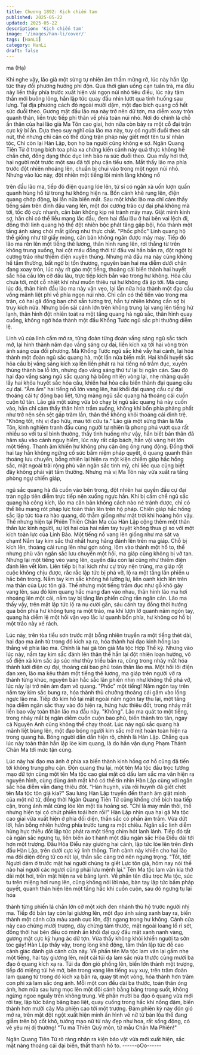```yaml
---
title: Chương 1892: Kịch chiến tam
published: 2025-05-22
updated: 2025-05-22
description: 'Kịch chiến tam'
image: '/images/han-li/cover/'
tags: [HanLi]
category: HanLi
draft: false
---
```


ma (Hạ)

Khi nghe vậy, lão giả một sừng tự nhiên âm thầm mừng rỡ, lúc
này hắn lập tức thay đổi phương hướng phi độn.
Qua thời gian uống cạn tuần trà, ma đầu này liền thấy phía trước
xuất hiện vài ngọn núi nhỏ tiêu điều, lúc này tâm thần mới buông
lỏng, hắn lập tức quay đầu nhìn lướt qua tình huống sau lưng.
Tại địa phương cách đó ngoài mười dặm, một đạo bích quang cố
hết sức đuổi theo.
Gương mặt đầu lão ma này trở nên dữ tợn, ma diễm xoay tròn
quanh thân, liền trực tiếp phi thân về phía toàn núi nhỏ.
Nơi đó chính là chỗ ẩn thân của hai lão giả Ma Tôn cao giai, hơn
nữa còn bày ra một cỗ đại trận cực kỳ bí ẩn.
Dựa theo suy nghĩ của lão ma này, tuy có người đuổi theo sát nút,
thế nhưng chỉ cần có thể dùng trận pháp này giết một tên tu sĩ
nhân tộc, Chỉ còn lại Hàn Lập, bọn họ ba người cũng không e sợ.
Ngân Quang Tiên Tử ở trong bích toa phía xa chứng kiến cảnh
này quả thực không hề chần chờ, đồng dạng thúc dục linh bảo ra
sức đuổi theo.
Qua mấy hơi thở, hai người một trước một sau đã tới phụ cận
tiểu sơn.
Mắt thấy lão ma phía trước đột nhiên nhoáng lên, chuẩn bị chui
vào trong một ngọn núi nhỏ.
Nhưng vào lúc này, đột nhiên một tiếng lôi minh lăng không nổ

trên đầu lão ma, tiếp đó điện quang lóe lên, tứ sí có ngân xà uốn
lượn quấn quanh hùng hổ từ trong hư không hiện ra.
Bốn cánh khẽ rung lên, điện quang chớp động, lại lần nữa biến
mất.
Sau một khắc lão ma chỉ cảm thấy tiếng sấm trên đỉnh đầu vang
lên, một đoi cương trảo cự đại phá không mà tới, tốc độ cực
nhanh, căn bản không kịp né tránh mảy may.
Giật mình kinh sợ, hắn chỉ có thể liều mạng lắc đầu, đem hai đầu
lâu ở hai bên vai lệch đi, đồng thời linh quang hộ thể đột nhiên
bộc phát tăng gấp bội, hóa thành một tầng ánh sáng chói mắt
giống như thực chất.
"Phốc phốc" Linh quang hộ thể giống như tờ giấy mỏng, căn bản
không ngăn được mảy may.
Tiếp đó lão ma rên lên một tiếng thê lương, thân hình rung lên, rơi
thẳng từ trên không trung xuống, hai cột máu đồng thời từ đầu vai
hắn bắn ra, đột ngột bị cương trảo như thiểm điện xuyên thủng.
Nhưng mà đầu ma này cũng không hề tầm thường, bất ngờ bị tổn
thương, nguyên bản hai ma diễm dưới chân đang xoay tròn, lúc
này rít gào một tiếng, thoáng cái biến thành hai huyết sắc hỏa cầu
lớn cỡ đầu lâu, trực tiếp kích bắn vào trong hư không.
Hỏa cầu chưa tới, một cỗ nhiệt khí như muốn thiêu rụi hư không
đã ập tới.
Mà cùng lúc đó, thân hình đầu lão ma này vặn vẹo, lại lần nữa
hóa thành một đạo cầu vồng mãnh liệt phi về phía ngọn núi nhỏ.
Chỉ cần có thể tiến vào trong ma trận, có hai gã đồng bạn chờ sẵn
tương trợ, hắn tự nhiên không cần sợ bị truy kích nữa.
Nhưng bốn sải cánh lớn trên không trung lại vang lên tiếng hừ
lạnh, thân hình đột nhiên toát ra một tầng quang hà ngũ sắc, thân
hình quay cuồng, không ngờ hóa thành một đầu Khổng Tước ngũ
sắc phi thường diễm lệ.

Linh vũ của linh cầm mở ra, từng đoàn từng đoàn vầng sáng ngũ
sắc tách mở, lại hình thành năm đạo vầng sáng cự đại, liền kích
xạ tới hai vòng tròn ánh sáng của đối phương.
Mà Khổng Tước ngũ sắc khẽ vẫy hai cánh, lại hóa thành một
đoàn ngũ sắc quang hà, một lần nữa biến mất.
Hai khối huyết sắc hỏa cầu bị vầng sáng kích xạ lên liền phát ra
hai tiếng nổ trầm đục, xuyên thủng thành ba lỗ lớn, nhưng đạo
vầng sáng thứ tư lại bị ngăn cản.
Sau đó hai đạo vầng sáng ngũ sắc quang hà bỗng nhiên vòng lại,
nhẹ nhàng quấn lấy hai khỏa huyết sắc hỏa cầu, khiến hai hỏa
cầu biến thành đại quang cầu cự đại.
"Ầm ầm" hai tiếng nổ lớn vang lên, hai khối đại quang cầu cự đại
thoáng cái tự động bạo liệt, từng mảng ngũ sắc quang hà thoáng
cái cuồn cuộn tứ tán.
Lão giả một sừng vừa bỏ chạy bị ngũ sắc quang hà này cuốn vào,
hắn chỉ cảm thấy thân hình trầm xuống, không khí bốn phía
phảng phất như trở nên sền sệt gấp trăm lần, thân thể không khỏi
thoáng cái đình trệ.
"Không tốt, nhị vị đạo hữu, mau tới cứu ta." Lão giả một sừng thân
là Ma Tôn, kinh nghiệm tranh đấu cùng người tự nhiên là phong
phú vượt qua rất nhiều so với tu sĩ bình thường, thấy tình huống
như vậy, hắn biết bản thân đã hãm sâu vào cảnh nguy hiểm, lúc
này rất cấp bách, hắn vội vàng hét lớn một tiếng.
Thanh âm khiến hư không phụ cận ông ông rung động.
Đồng thời hai tay hắn không ngừng cố sức bấm niệm pháp quyết,
ô quang quanh thân thoáng lưu chuyển, bỗng nhiên lại hiện ra
một kiện chiếm giáp hắc hồng sắc, mặt ngoài trải rộng phù văn
ngân sắc tinh mỹ, chỉ liếc qua cũng biết đây không phải vật tầm
thường.
Nhưng mà vị Ma Tôn này vừa xuất ra tầng phòng ngự chiến giáp,

ngũ sắc quang hà đã cuốn vào bên trong, đột nhiên hai quyền
đầu cự đại tràn ngập tiên diễm trực tiếp nện xuống ngực hắn.
Khi bị cấm chế ngũ sắc quang hà công kích, lão ma căn bản
không cách nào né tránh được, chỉ có thể liều mạng rót pháp lực
toàn thân lên trên hộ pháp.
Chiến giáp hắc hồng sắc lập tức tỏa ra hào quang, đỏ thẫm giống
như mặt trời khi hoàng hôn vậy.
Thế nhưng hiện tại Phiên Thiên Chân Ma của Hàn Lập cộng thêm
một thân thần lực kinh người, sự lợi hại của hai nắm tay tuyệt
không thua gì so với một kích toàn lực của Linh Bảo.
Một tiếng nổ vang lên giống như ma sát va chạm!
Nắm tay kim sắc thứ nhất hung hăng đánh lên trên ma giáp.
Chỗ bị kích lên, thoáng cái rung lên như gợn sóng, lõm vào thành
một hố to, thế nhưng phù văn ngân sắc lưu chuyển một hồi, ma
giáp cũng không bị vỡ tan.
Nhưng lại một tiếng vèo vang lên, quyền đầu còn lại cũng như
thiểm điện đánh lên vết lõm.
Liên tiếp bị hai kích như cự trùy nện trúng, ma giáp rốt cuộc
không chịu được, rắc rắc lập tức bị phá vỡ, lộ ra một tầng lân
phiến u hắc bên trong.
Nắm tay kim sắc không hề lưỡng lự, liền oanh kích lên trên ma
thân của Lực tôn giả.
Thế nhưng một tiếng trầm đục như gỗ khô gãy vang lên, sau đó
kim quang hắc mang đan vào nhau, thân hình lão ma hơi nhoáng
lên một cái, nắm tay bị tầng lân phiến cứng rắn ngăn cản.
Lão ma thấy vậy, trên mặt lập tức lộ ra nụ cười gằn, sáu cánh tay
đồng thời hướng qua bốn phía hư không tung ra một trảo, ma khí
lượn lờ quanh năm ngón tay, quang hà diễm lệ một hồi vặn vẹo
lắc lư quanh bốn phía, hư không cơ hồ bị một trảo này xé rách.

Lúc này, trên tòa tiểu sơn trước mặt bỗng nhiên truyền ra một
tiếng thét dài, hai đạo ma ảnh từ trong đó kích xạ ra, hóa thành
hai đạo kinh hồng lao thẳng về phía lão ma.
Chính là hai gã tôn giả Ma tộc Hợp Thể kỳ.
Nhưng vào lúc này, nắm tay kim sắc đánh lên thân thể hắn lại đột
nhiên loạn hưởng, vô số điện xà kim sắc áp súc như thủy triều
bắn ra, cũng trong nháy mắt hóa thành lưới điện cự đại, thoáng
cái bao phủ toàn thân lão ma.
Một hồi lôi điện đan xen, lão ma kêu thảm một tiếng thê lương,
ma giáp trên người vỡ ra thành từng khúc, nguyên bản hắc sắc
lân phiến nhìn như không thể phá vỡ, lúc này lại trở nên ảm đạm
vô quang.
"Phốc" một tiếng!
Năm ngón tay trên nắm tay kim sắc bung ra, hóa thành thủ
chưởng thoáng cái găm vào lồng ngực lão ma.
Tiếp đó kim hồ tại mặt ngoài năm ngón tay thu lại, một tầng hỏa
diễm ngân sắc thay vào đó hiện ra, hừng hực thiêu đốt, trong
nháy mắt liền bao vây toàn thân lão ma đầu này.
"Không".
Lão ma quát to một tiếng, trong nháy mắt bị ngân diễm cuồn cuộn
bao phủ, biến thành tro tàn, ngay cả Nguyên Anh cũng không thể
chạy thoát.
Lúc này ngũ sắc quang hà mãnh liệt bùng lên, một đạo bóng
người kim sắc mờ mịt hoàn toàn hiện ra trong quang hà.
Bóng người dần dần hiện rõ, chính là Hàn Lập.
Chẳng qua lúc này toàn thân hắn lập lòe kim quang, là do hắn
vận dụng Phạm Thánh Chân Ma tới mức tận cùng.

Lúc này hai đạo ma ảnh ở phía xa biến thành kinh hồng cơ hồ
cũng đã tiến tới không trung phụ cận.
Độn quang thu lại, một tên Ma tộc đầu trọc tướng mạo dữ tợn
cùng một tên Ma tộc cao giai mặt có dấu lam sắc ma vân hiện ra
nguyên hình, cùng dùng ánh mắt khó có thể tin nhìn Hàn Lập
cùng với ngân sắc hỏa diễm vẫn đang thiêu đốt.
"Hàn huynh, vừa rồi huynh đã giết chết tên Ma tộc tôn giả kia?"
Sau lưng Hàn Lập truyền đến thanh âm giật mình của một nữ tử,
đồng thời Ngân Quang Tiên Tử cũng khống chế bích toa tiếp cận,
trong ánh mắt cũng lóe lên một tia hoảng sợ.
"Chỉ là may mắn thôi, thế nhưng hiện tại có chút phiền toái hơn
rồi!" Hàn Lập nhìn qua hai gã Ma tộc cao giai vừa xuất hiện ở
phía đối diện, thần sắc có phần âm trầm.
Vừa dứt lời, hắn bỗng nhiên hướng phía trước tung ra một chiêu.
Ngân sắc linh diễm hừng hực thiêu đốt lập tức phát ra một tiếng
chim hót lanh lảnh.
Tiếp đó tất cả ngân sắc ngưng tụ, liền biến ảo t hành một đầu
ngân sắc Hỏa Điểu dài tới hơn một trượng.
Đầu Hỏa Điểu này giương hai cánh, lập tức lóe lên trên đỉnh đầu
Hàn Lập, trên dưới cực kỳ linh thông.
Tình cảnh này khiến cho hai lão ma đối diện đồng tử co rút lại,
thần sắc càng trở nên ngưng trọng.
"Tốt, tốt! Ngươi dám ở trước mặt hai người chúng ta giết Lực tôn
giả, hôm nay nói thế nào hai người các ngươi cũng phải lưu mệnh
lại." Tên Ma tộc lam vân kia thở dài một hơi, trên mặt hiện ra vẻ
băng lạnh.
Về phần tên đầu trọc Ma tộc, súc tu trên miệng hơi rung lên, cũng
không nói lời nào, bàn tay lập tức bấm pháp quyết, quanh thân
hiện lên một tầng hắc khí cuồn cuộn, sau đó ngưng tụ lại hóa

thành từng phiến lá chắn lớn cỡ một xích đen nhánh thủ hộ trước
người nhị ma.
Tiếp đó bàn tay còn lại giương lên, một đạo ánh sáng xanh bay
ra, biến thành một cánh cửa màu xanh cực lớn, đặt ngang trong
hư không.
Cánh cửa này cao chừng mười trượng, dày chừng tám thước,
mặt ngoài loang lổ rỉ sét, đồng thời hai bên đều có minh ấn khối
đại quỷ đầu mặt xanh nanh vàng, gương mặt cực kỳ hung ác dữ
tợn.
Vừa thấy không khỏi khiến người ta sởn tóc gáy!
Hàn Lập thấy vậy, trong lòng khẽ động, tâm thần lập tức đề cao
cảnh giác đánh giá cánh cửa này.
Về phần tên Ma tộc lam vân lại gầm nhẹ một tiếng, hai tay giương
lên, một cái túi da lam sắc nửa thước cùng mười ba đạo ô quang
kích xạ ra.
Túi da đón gió phồng lên, biến lớn thành một trượng, tiếp đó
miệng túi hé mở, bên trong vang lên tiếng xuy xuy, trên trăm đoàn
lam quang từ trong đó kích xạ bắn ra, quay tít một vòng, hóa
thành hơn trăm con phi xà lam sắc óng ánh.
Mỗi một con đều dài ba thước, toàn thân óng ánh, hơn nữa sau
lưng mọc lên một đôi cánh bằng băng trong suốt, không ngừng
ngoe nguẩy trên không trung.
Về phần mười ba đạo ô quang vừa mới rời tay, lập tức băng băng
bạo liệt, quay cuồng trong hắc khí nồng đậm, biến thành hơn
mười cây Ma phiên cao tới một trượng.
Đám phiên kỳ này đón gió mở ra, trên mặt đột ngột xuất hiện
minh ấn hình vẽ nữ tử bán lõa thể đang giẵm trên bộ cốt khô,
tướng mạo nữ tử này đẹp như hoa, rất sống động, có vẻ yêu mị
dị thường!
"Tu ma Thiên Quỷ môn, tử mẫu Chân Ma Phiên!"

Ngân Quang Tiên Tử rõ ràng nhận ra kiện bảo vật vừa mới xuất
hiện, sắc mặt nàng thoáng cái đại biến, thất thanh hô to.
------oOo------
